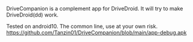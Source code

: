 DriveCompanion is a complement app for DriveDroid. It will try to make DriveDroid(dd) work.   

Tested on android10. The common line, use at your own risk.
https://github.com/Tanzin01/DriveCompanion/blob/main/app-debug.apk

